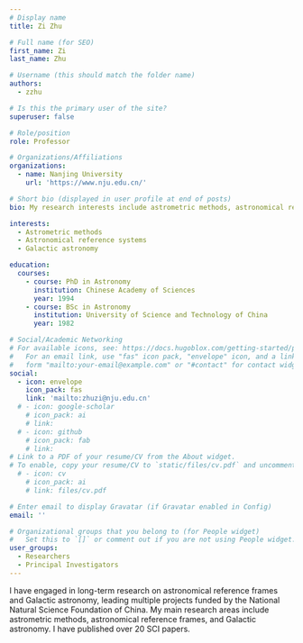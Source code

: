 ```yaml
---
# Display name
title: Zi Zhu 

# Full name (for SEO)
first_name: Zi
last_name: Zhu

# Username (this should match the folder name)
authors:
  - zzhu

# Is this the primary user of the site?
superuser: false

# Role/position
role: Professor

# Organizations/Affiliations
organizations:
  - name: Nanjing University
    url: 'https://www.nju.edu.cn/'

# Short bio (displayed in user profile at end of posts)
bio: My research interests include astrometric methods, astronomical reference frames, and Galactic astronomy.

interests:
  - Astrometric methods
  - Astronomical reference systems
  - Galactic astronomy

education:
  courses:
    - course: PhD in Astronomy 
      institution: Chinese Academy of Sciences
      year: 1994
    - course: BSc in Astronomy 
      institution: University of Science and Technology of China 
      year: 1982

# Social/Academic Networking
# For available icons, see: https://docs.hugoblox.com/getting-started/page-builder/#icons
#   For an email link, use "fas" icon pack, "envelope" icon, and a link in the
#   form "mailto:your-email@example.com" or "#contact" for contact widget.
social:
  - icon: envelope
    icon_pack: fas
    link: 'mailto:zhuzi@nju.edu.cn'
  # - icon: google-scholar
    # icon_pack: ai
    # link: 
  # - icon: github
    # icon_pack: fab
    # link: 
# Link to a PDF of your resume/CV from the About widget.
# To enable, copy your resume/CV to `static/files/cv.pdf` and uncomment the lines below.
  # - icon: cv
    # icon_pack: ai
    # link: files/cv.pdf

# Enter email to display Gravatar (if Gravatar enabled in Config)
email: ''

# Organizational groups that you belong to (for People widget)
#   Set this to `[]` or comment out if you are not using People widget.
user_groups:
  - Researchers
  - Principal Investigators
---
```


I have engaged in long-term research on astronomical reference frames and Galactic astronomy, leading multiple projects funded by the National Natural Science Foundation of China. My main research areas include astrometric methods, astronomical reference frames, and Galactic astronomy. I have published over 20 SCI papers.
